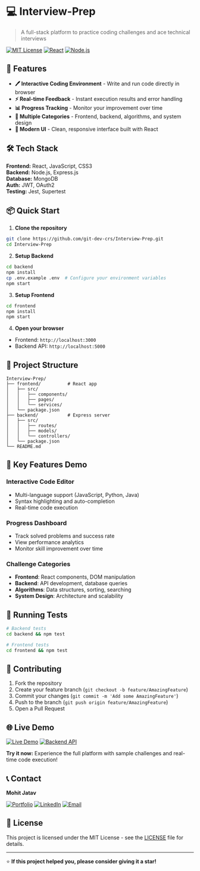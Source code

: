 # 💻 Interview-Prep

> A full-stack platform to practice coding challenges and ace technical interviews

[![MIT License](https://img.shields.io/badge/License-MIT-green.svg)](https://choosealicense.com/licenses/mit/)
[![React](https://img.shields.io/badge/React-20232A?style=flat&logo=react&logoColor=61DAFB)](https://reactjs.org/)
[![Node.js](https://img.shields.io/badge/Node.js-43853D?style=flat&logo=node.js&logoColor=white)](https://nodejs.org/)

## 🚀 Features

- **🖊️ Interactive Coding Environment** - Write and run code directly in browser
- **⚡ Real-time Feedback** - Instant execution results and error handling
- **📊 Progress Tracking** - Monitor your improvement over time
- **🧩 Multiple Categories** - Frontend, backend, algorithms, and system design
- **🎨 Modern UI** - Clean, responsive interface built with React

## 🛠️ Tech Stack

**Frontend:** React, JavaScript, CSS3  
**Backend:** Node.js, Express.js  
**Database:** MongoDB  
**Auth:** JWT, OAuth2  
**Testing:** Jest, Supertest  

## 📦 Quick Start

1. **Clone the repository**
```bash
git clone https://github.com/git-dev-crs/Interview-Prep.git
cd Interview-Prep
```

2. **Setup Backend**
```bash
cd backend
npm install
cp .env.example .env  # Configure your environment variables
npm start
```

3. **Setup Frontend**
```bash
cd frontend
npm install
npm start
```

4. **Open your browser**
- Frontend: `http://localhost:3000`
- Backend API: `http://localhost:5000`

## 📁 Project Structure

```
Interview-Prep/
├── frontend/          # React app
│   ├── src/
│   │   ├── components/
│   │   ├── pages/
│   │   └── services/
│   └── package.json
├── backend/           # Express server
│   ├── src/
│   │   ├── routes/
│   │   ├── models/
│   │   └── controllers/
│   └── package.json
└── README.md
```

## 🎯 Key Features Demo

### Interactive Code Editor
- Multi-language support (JavaScript, Python, Java)
- Syntax highlighting and auto-completion
- Real-time code execution

### Progress Dashboard
- Track solved problems and success rate
- View performance analytics
- Monitor skill improvement over time

### Challenge Categories
- **Frontend**: React components, DOM manipulation
- **Backend**: API development, database queries
- **Algorithms**: Data structures, sorting, searching
- **System Design**: Architecture and scalability

## 🧪 Running Tests

```bash
# Backend tests
cd backend && npm test

# Frontend tests
cd frontend && npm test
```

## 🤝 Contributing

1. Fork the repository
2. Create your feature branch (`git checkout -b feature/AmazingFeature`)
3. Commit your changes (`git commit -m 'Add some AmazingFeature'`)
4. Push to the branch (`git push origin feature/AmazingFeature`)
5. Open a Pull Request

## 🌐 Live Demo

[![Live Demo](https://img.shields.io/badge/Live%20Demo-4285F4?style=for-the-badge&logo=google-chrome&logoColor=white)](https://interview-prep-frontend.vercel.app/)
[![Backend API](https://img.shields.io/badge/API%20Docs-FF6C37?style=for-the-badge&logo=postman&logoColor=white)](https://interview-prep-backend.herokuapp.com/api-docs)

**Try it now:** Experience the full platform with sample challenges and real-time code execution!

## 📞 Contact

**Mohit Jatav**

[![Portfolio](https://img.shields.io/badge/Portfolio-FF5722?style=flat&logo=todoist&logoColor=white)](https://mohit-portfolio-teal.vercel.app/)
[![LinkedIn](https://img.shields.io/badge/LinkedIn-0077B5?style=flat&logo=linkedin&logoColor=white)](https://www.linkedin.com/in/mohit-jatav-6819a0260/)
[![Email](https://img.shields.io/badge/Email-D14836?style=flat&logo=gmail&logoColor=white)](mailto:mohitjatav326@gmail.com)

## 📄 License

This project is licensed under the MIT License - see the [LICENSE](LICENSE) file for details.

---

⭐ **If this project helped you, please consider giving it a star!**
